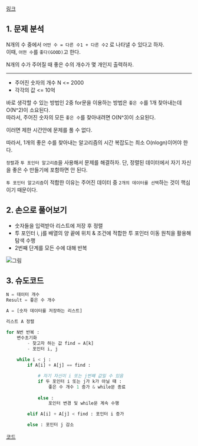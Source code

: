 [링크](https://www.acmicpc.net/problem/1253)

## 1. 문제 분석 

N개의 수 중에서 `어떤 수 = 다른 수1 + 다른 수2` 로 나타낼 수 있다고 하자.  
이때, `어떤 수`를 `좋다(GOOD)`고 한다. 

N개의 수가 주어질 때 좋은 수의 개수가 몇 개인지 출력하자.

---

- 주어진 숫자의 개수 N <= 2000 
- 각각의 값 <= 10억

바로 생각할 수 있는 방법인 2중 for문을 이용하는 방법은 `좋은 수`를 1개 찾아내는데 O(N^2)이 소요된다.  
따라서, 주어진 숫자의 모든 `좋은 수`를 찾아내려면 O(N^3)이 소요된다. 

이러면 제한 시간안에 문제를 풀 수 없다. 

따라서, 1개의 좋은 수를 찾아내는 알고리즘의 시간 복잡도는 최소 O(nlogn)이어야 한다. 

`정렬`과 `투 포인터 알고리즘`을 사용해서 문제를 해결하자. 
단, 정렬된 데이터에서 자기 자신을 좋은 수 만들기에 포함하면 안 된다. 

`투 포인터 알고리즘`이 적합한 이유는 주어진 데이터 중 `2개의 데이터를 선택`하는 것이 핵심이기 때문이다. 

## 2. 손으로 풀어보기 

- 숫자들을 입력받아 리스트에 저장 후 정렬 
- 투 포인터 i, j를 배열의 양 끝에 위치 & 조건에 적합한 투 포인터 이동 원칙을 활용해 탐색 수행 
- 2번째 단계를 모든 수에 대해 반복 

![그림](../../image/day3/8번_001.jpg)

## 3. 슈도코드 

``` python 
N = 데이터 개수 
Result = 좋은 수 개수 

A = [숫자 데이터를 저장하는 리스트]

리스트 A 정렬 

for N번 반복 : 
    변수초기화
        - 찾고자 하는 값 find = A[k]
        - 포인터 i, j
    
    while i < j : 
        if A[i] + A[j] == find : 

            # 자기 자신이 i 또는 j번째 값일 수 있음
            if 두 포인터 i 또는 j가 k가 아닐 때 :
                좋은 수 개수 1 증가 & while문 종료 
            
            else :
                포인터 변경 및 while문 계속 수행 

        elif A[i] + A[j] < find : 포인터 i 증가 

        else : 포인터 j 감소 

```

[코드](../../code/day3/8_좋은수구하기.py)

